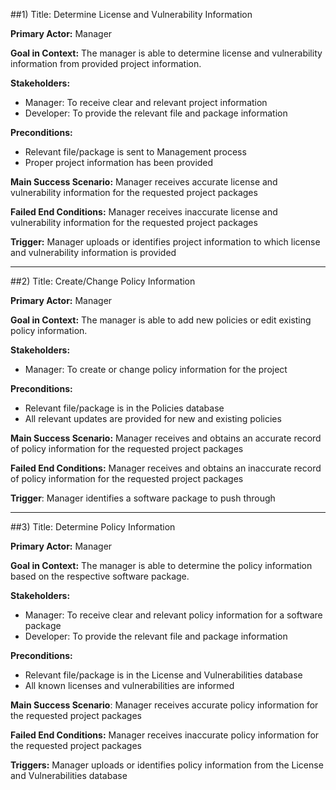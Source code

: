 
##1) Title:  Determine License and Vulnerability Information 

**Primary Actor:**  Manager

**Goal in Context:** The manager is able to determine license and vulnerability information from provided project information.

**Stakeholders:** 
+ Manager: To receive clear and relevant project information 
+ Developer: To provide the relevant file and package information

**Preconditions:**
+ Relevant file/package is sent to Management process
+ Proper project information has been provided

**Main Success Scenario:** Manager receives accurate license and vulnerability information for the requested project packages

**Failed End Conditions:** Manager receives inaccurate license and vulnerability information for the requested project packages

**Trigger:** Manager uploads or identifies project information to which license and vulnerability information is provided

  ------------------------------------------------------------------------------------------------------------------ 
##2) Title: Create/Change Policy Information
  
**Primary Actor:** Manager
  
**Goal in Context:** The manager is able to add new policies or edit existing policy information.
  
**Stakeholders:**
+ Manager: To create or change policy information for the project  

**Preconditions:**
+ Relevant file/package is in the Policies database
+ All relevant updates are provided for new and existing policies 
  
**Main Success Scenario:** Manager receives and obtains an accurate record of policy information for the requested project packages
  
**Failed End Conditions:** Manager receives and obtains an inaccurate record of policy information for the requested project packages

**Trigger**: Manager identifies a software package to push through


  ------------------------------------------------------------------------------------------------------------------ 
##3) Title: Determine Policy Information
  
**Primary Actor:** Manager
  
**Goal in Context:** The manager is able to determine the policy information based on the respective software package. 
  
**Stakeholders:**
+ Manager: To receive clear and relevant policy information for a software package
+ Developer: To provide the relevant file and package information
  
**Preconditions:** 
+ Relevant file/package is in the License and Vulnerabilities database
+ All known licenses and vulnerabilities are informed
  
**Main Success Scenario**: Manager receives accurate policy information for the requested project packages
  
**Failed End Conditions:** Manager receives inaccurate policy information for the requested project packages
  
**Triggers:** Manager uploads or identifies policy information from the License and Vulnerabilities database
